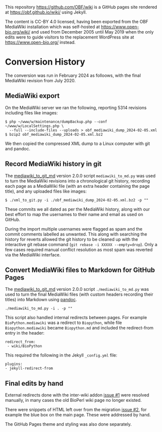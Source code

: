 This repository https://github.com/OBF/wiki is a GitHub pages site rendered at
https://obf.github.io/wiki/ using Jekyll.

The content is CC-BY 4.0 licensed, having been exported from the OBF MediaWiki
installation which was self-hosted at https://www.open-bio.org/wiki/ and used
from December 2005 until May 2019 when the only edits were to guide visitors
to the replacement WordPress site at https://www.open-bio.org/ instead.

Conversion History
==================

The conversion was run in February 2024 as folloows, with the final MediaWiki
revision from July 2020.


MediaWiki export
----------------

On the MediaWiki server we ran the following, reporting 5314 revisions including
files like images:

```
$ php ~/www/w/maintenance/dumpBackup.php --conf ~/www/w/LocalSettings.php \
  --full --include-files --uploads > obf_mediawiki_dump_2024-02-05.xml
$ bzip2 obf_mediawiki_dump_2024-02-05.xml.bz2
```

We then copied the compressed XML dump to a Linux computer with git and pandoc.

Record MediaWiki history in git
-------------------------------

The [mediawiki_to_git_md](https://github.com/peterjc/mediawiki_to_git_md)
version 2.0.0 script ``mediawiki_to_md.py`` was used to turn the MediaWiki
revisions into a chronological git history, recording each page as a MediaWiki
file (with an extra header containing the page title), and any uploaded files
like images:

```
$ ./xml_to_git.py -i ./obf_mediawiki_dump_2024-02-05.xml.bz2 -p ""
```

These commits we all dated as per the MediaWiki history, along with our best
effort to map the usernames to their name and email as used on GitHub.

During the import multiple usernames were flagged as spam and the commit
comments labelled as unwanted. This along with searching the history for
reverts allowed the git history to be cleaned up with the interactive git
rebase command (``git rebase -i XXXXX --empty=drop``). Only a few cases
required manual conflict resolution as most spam was reverted via the
MediaWiki interface.

Convert MediaWiki files to Markdown for GitHub Pages
----------------------------------------------------

The [mediawiki_to_git_md](https://github.com/peterjc/mediawiki_to_git_md)
version 2.0.0 script ``./mediawiki_to_md.py`` was used to turn the final
MediaWiki files (with custom headers recording their titles) into Markdown
using [pandoc](https://pandoc.org/).

```
./mediawiki_to_md.py -i . -p ""
```

This script also handled internal redirects between pages. For example
``BioPython.mediawiki`` was a redirect to ``Biopython``, while file
``Biopython.mediawiki`` became ``Biopython.md`` and included the
redirect-from entry in the header:

```
redirect_from:
 - wiki/BioPython
```

This required the following in the Jekyll ``_config.yml`` file:

```
plugins:
- jekyll-redirect-from
```

Final edits by hand
-------------------

External redirects done with the inter-wiki addon
[issue #1](https://github.com/OBF/wiki/issues/1) were resolved
manually, in many cases the old BioPerl wiki page no longer existed.

There were snippets of HTML left over from the migration
[issue #2](https://github.com/OBF/wiki/issues/2), for example the blue
box on the main page. These were addressed by hand. 

The GitHub Pages theme and styling was also done separately.
